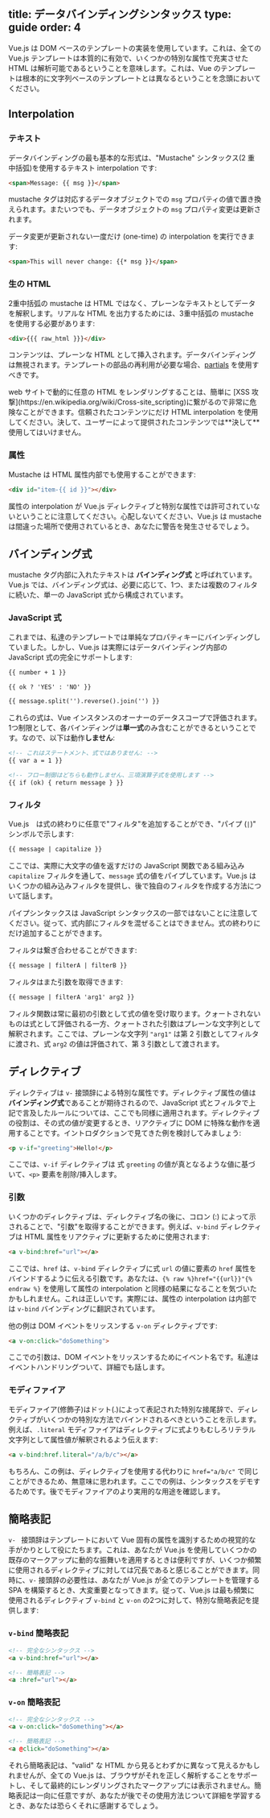 title: データバインディングシンタックス
type: guide
order: 4
---

Vue.js は DOM ベースのテンプレートの実装を使用しています。これは、全ての Vue.js テンプレートは本質的に有効で、いくつかの特別な属性で充実させた HTML は解析可能であるということを意味します。これは、Vue のテンプレートは根本的に文字列ベースのテンプレートとは異なるということを念頭においてください。

## Interpolation

### テキスト

データバインディングの最も基本的な形式は、"Mustache" シンタックス(2 重中括弧)を使用するテキスト interpolation です:

``` html
<span>Message: {{ msg }}</span>
```

mustache タグは対応するデータオブジェクトでの `msg` プロパティの値で置き換えられます。またいつでも、データオブジェクトの `msg` プロパティ変更は更新されます。

データ変更が更新されない一度だけ (one-time) の interpolation を実行できます:

``` html
<span>This will never change: {{* msg }}</span>
```

### 生の HTML

2重中括弧の mustache は HTML ではなく、プレーンなテキストとしてデータを解釈します。リアルな HTML を出力するためには、3重中括弧の mustache を使用する必要があります:

``` html
<div>{{{ raw_html }}}</div>
```

コンテンツは、プレーンな HTML として挿入されます。データバインディングは無視されます。テンプレートの部品の再利用が必要な場合、[partials](/api/#partial) を使用すべきです。

<p class="tip">web サイトで動的に任意の HTML をレンダリングすることは、簡単に [XSS 攻撃](https://en.wikipedia.org/wiki/Cross-site_scripting)に繋がるので非常に危険なことができます。信頼されたコンテンツにだけ HTML interpolation を使用してください。決して、ユーザーによって提供されたコンテンツでは**決して**使用してはいけません。</p>

### 属性

Mustache は HTML 属性内部でも使用することができます:

``` html
<div id="item-{{ id }}"></div>
```

属性の interpolation が Vue.js ディレクティブと特別な属性では許可されていないということに注意してください。心配しないてください、Vue.js は mustache は間違った場所で使用されているとき、あなたに警告を発生させるでしょう。

## バインディング式

mustache タグ内部に入れたテキストは **バインディング式** と呼ばれています。Vue.js では、バインディング式は、必要に応じて、1つ、または複数のフィルタに続いた、単一の JavaScript 式から構成されています。

### JavaScript 式

これまでは、私達のテンプレートでは単純なプロパティキーにバインディングしていました。しかし、Vue.js は実際にはデータバインディング内部の JavaScript 式の完全にサポートします:

``` html
{{ number + 1 }}

{{ ok ? 'YES' : 'NO' }}

{{ message.split('').reverse().join('') }}
```

これらの式は、Vue インスタンスのオーナーのデータスコープで評価されます。1つ制限として、各バインディングは**単一式**のみ含むことができるということです。なので、以下は動作**しません**:

``` html
<!-- これはステートメント、式ではありません: -->
{{ var a = 1 }}

<!-- フロー制御はどちらも動作しません、三項演算子式を使用します -->
{{ if (ok) { return message } }}
```

### フィルタ

Vue.js　は式の終わりに任意で"フィルタ"を追加することができ、"パイプ (`|`)" シンボルで示します:

``` html
{{ message | capitalize }}
```

ここでは、実際に大文字の値を返すだけの JavaScript 関数である組み込み `capitalize` フィルタを通して、`message` 式の値をパイプしています。Vue.js はいくつかの組み込みフィルタを提供し、後で独自のフィルタを作成する方法について話します。

パイプシンタックスは JavaScript シンタックスの一部ではないことに注意してください。従って、式内部にフィルタを混ぜることはできません。式の終わりにだけ追加することができます。

フィルタは繋ぎ合わせることができます:

``` html
{{ message | filterA | filterB }}
```

フィルタはまた引数を取得できます:

``` html
{{ message | filterA 'arg1' arg2 }}
```

フィルタ関数は常に最初の引数として式の値を受け取ります。クォートされないものは式として評価される一方、クォートされた引数はプレーンな文字列として解釈されます。ここでは、プレーンな文字列 `"arg1"` は第 2 引数としてフィルタに渡され、式 `arg2` の値は評価されて、第 3 引数として渡されます。

## ディレクティブ

ディレクティブは `v-` 接頭辞による特別な属性です。ディレクティブ属性の値は**バインディング式**であることが期待されるので、JavaScript 式とフィルタで上記で言及したルールについては、ここでも同様に適用されます。ディレクティブの役割は、その式の値が変更するとき、リアクティブに DOM に特殊な動作を適用することです。イントロダクションで見てきた例を検討してみましょう:

``` html
<p v-if="greeting">Hello!</p>
```

ここでは、`v-if` ディレクティブは 式 `greeting` の値が真となるような値に基づいて、`<p>` 要素を削除/挿入します。

### 引数

いくつかのディレクティブは、ディレクティブ名の後に、コロン (:) によって示されることで、"引数"を取得することができます。例えば、`v-bind` ディレクティブは HTML 属性をリアクティブに更新するために使用されます:

``` html
<a v-bind:href="url"></a>
```

ここでは、`href` は、`v-bind` ディレクティブに式 `url` の値に要素の `href` 属性をバインドするように伝える引数です。あなたは、`{% raw %}href="{{url}}"{% endraw %}` を使用して属性の interpolation と同様の結果になることを気づいたかもしれません。これは正しいです。実際には、属性の interpolation は内部では `v-bind` バインディングに翻訳されています。

他の例は DOM イベントをリッスンする `v-on` ディレクティブです:

``` html
<a v-on:click="doSomething">
```

ここでの引数は、DOM イベントをリッスンするためにイベント名です。私達はイベントハンドリングついて、詳細でも話します。

### モディファイア

モディファイア(修飾子)はドット(.)によって表記された特別な接尾辞で、ディレクティブがいくつかの特別な方法でバインドされるべきということを示します。例えば、`.literal` モディファイアはディレクティブに式よりもむしろリテラル文字列として属性値が解釈されるよう伝えます:

``` html
<a v-bind:href.literal="/a/b/c"></a>
```

もちろん、この例は、ディレクティブを使用する代わりに `href="a/b/c"` で同じことができるため、無意味に思われます。ここでの例は、シンタックスをデモするためです。後でモディファイアのより実用的な用途を確認します。

## 簡略表記

`v- ` 接頭辞はテンプレートにおいて Vue 固有の属性を識別するための視覚的な手がかりとして役にたちます。これは、あなたが Vue.js を使用していくつかの既存のマークアップに動的な振舞いを適用するときは便利ですが、いくつか頻繁に使用されるディレクティブに対しては冗長であると感じることができます。同時に、`v-` 接頭辞の必要性は、あなたが Vue.js が全てのテンプレートを管理する SPA を構築するとき、大変重要となってきます。従って、Vue.js は最も頻繁に使用されるディレクティブ `v-bind` と `v-on` の2つに対して、特別な簡略表記を提供します:

### `v-bind` 簡略表記

``` html
<!-- 完全なシンタックス -->
<a v-bind:href="url"></a>

<!-- 簡略表記 -->
<a :href="url"></a>
```

### `v-on` 簡略表記

``` html
<!-- 完全なシンタックス -->
<a v-on:click="doSomething"></a>

<!-- 簡略表記 -->
<a @click="doSomething"></a>
```

それら簡略表記は、"valid" な HTML から見るとわずかに異なって見えるかもしれませんが、全ての Vue.js は、ブラウザがそれを正しく解析することをサポートし、そして最終的にレンダリングされたマークアップには表示されません。簡略表記は一向に任意ですが、あなたが後でその使用方法じついて詳細を学習するとき、あなたは恐らくそれに感謝するでしょう。
